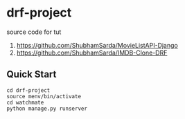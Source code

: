 # drf-project

source code for tut
1. https://github.com/ShubhamSarda/MovieListAPI-Django
2. https://github.com/ShubhamSarda/IMDB-Clone-DRF

## Quick Start

```
cd drf-project
source menv/bin/activate
cd watchmate
python manage.py runserver
```


